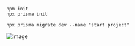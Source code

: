 ```
npm init
npx prisma init

npx prisma migrate dev --name "start project"

```

![image](https://github.com/user-attachments/assets/8955c249-12ba-4cb8-b072-9c8e1d7380ea)
